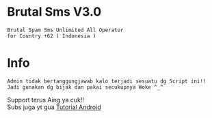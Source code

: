 # Brutal Sms V3.0
```
Brutal Spam Sms Unlimited All Operator
for Country +62 ( Indonesia )
```
# Info
```
Admin tidak bertanggungjawab kalo terjadi sesuatu dg Script ini!!
Jadi gunakan dg bijak dan pakai secukupnya Woke ^_^
```
Support terus Aing ya cuk!!
<br>Subs juga yt gua [Tutorial Android](https://www.youtube.com/channel/UCLRXFyMN0L8yH9F-xxOd7Og)
